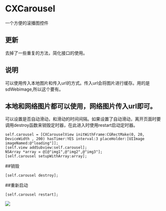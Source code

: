 # CXCarousel
一个方便的滚播图控件
## 更新
去掉了一些重复的方法，简化接口的使用。
## 说明
可以使用传入本地图片和传入url的方式。传入url会将图片进行缓存。用的是sdWebimage,所以这个要有。
## 本地和网络图片都可以使用，网络图片传入url即可。
可以设置是否自动滑动，和滑动的时间间隔。如果设置了自动滑动，离开页面时要调用destroy函数来销毁定时器，在此进入时使用restart启动定时器。
```
self.carousel = [CXCarouselView initWithFrame:CGRectMake(0, 20, DeviceWidth , 200) hasTimer:YES interval:3 placeHolder:[UIImage imageNamed:@"loading"]];
[self.view addSubview:self.carousel];
NSArray *array = @[@"img1",@"img2",@"img3"];
[self.carousel setupWithArray:array];
```
##销毁
```
[self.carousel destroy];
```
##重新启动
```
[self.carousel restart];
```
![](https://github.com/wcxdell/CXCarousel/blob/master/image-folder/img.gif)

